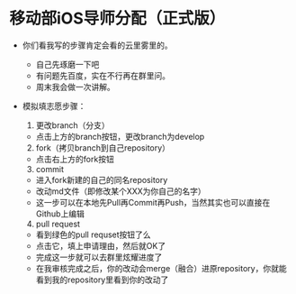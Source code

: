 # 移动部iOS导师分配（正式版）

- 你们看我写的步骤肯定会看的云里雾里的。
  - 自己先琢磨一下吧
  - 有问题先百度，实在不行再在群里问。
  - 周末我会做一次讲解。

- 模拟填志愿步骤：

  1. 更改branch（分支）
    - 点击上方的branch按钮，更改branch为develop
    
  2. fork（拷贝branch到自己repository）
    - 点击右上方的fork按钮

  3. commit
    - 进入fork新建的自己的同名repository
    - 改动md文件（即修改某个XXX为你自己的名字）
    - 这一步可以在本地先Pull再Commit再Push，当然其实也可以直接在Github上编辑

  4. pull request
    - 看到绿色的pull requset按钮了么
    - 点击它，填上申请理由，然后就OK了
    - 完成这一步就可以去群里炫耀进度了
    - 在我审核完成之后，你的改动会merge（融合）进原repository，你就能看到我的repository里看到你的改动了
